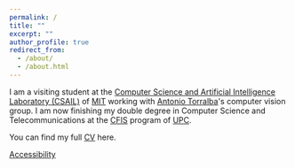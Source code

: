 ```yaml
---
permalink: /
title: ""
excerpt: ""
author_profile: true
redirect_from: 
  - /about/
  - /about.html
---
```


I am a visiting student at the [Computer Science and Artificial Intelligence Laboratory (CSAIL)](https://www.csail.mit.edu/) of [MIT](http://web.mit.edu/) working with [Antonio Torralba](https://groups.csail.mit.edu/vision/torralbalab/)'s computer vision group. I am now finishing my double degree in Computer Science and Telecommunications at the [CFIS](https://cfis.upc.edu/ca) program of [UPC](http://www.upc.edu/).


You can find my full [CV](/files/CV.pdf) here.




















[Accessibility](https://accessibility.mit.edu/)
